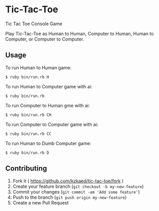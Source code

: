 # Tic-Tac-Toe
Tic Tac Toe Console Game


Play Tic-Tac-Toe as Human to Human, Computer to Human, Human to Computer, or Computer to Computer.

## Usage

To run Human to Human game:

    $ ruby bin/run.rb H

To run Human to Computer game with ai:

    $ ruby bin/run.rb

To run Computer to Human gme with ai:

    $ ruby bin/run.rb CH

To run Computer to Computer game with ai:

    $ ruby bin/run.rb CC

To run Human to Dumb Computer game:

    $ ruby bin/run.rb D

## Contributing

1. Fork it ( https://github.com/kzkaed/tic-tac-toe/fork )
2. Create your feature branch (`git checkout -b my-new-feature`)
3. Commit your changes (`git commit -am 'Add some feature'`)
4. Push to the branch (`git push origin my-new-feature`)
5. Create a new Pull Request
